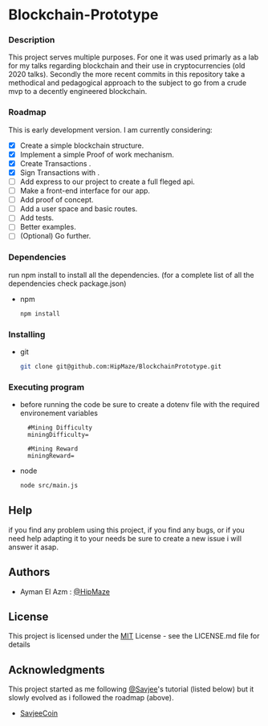 # Blockchain-Prototype

### Description

This project serves multiple purposes. For one it was used primarly as a lab for my talks regarding blockchain and their use in cryptocurrencies (old 2020 talks). Secondly the more recent commits in this repository take a methodical and pedagogical approach to the subject to go from a crude mvp to a decently engineered blockchain. 

### Roadmap

This is early development version. I am currently considering:

-   [x] Create a simple blockchain structure.
-   [x] Implement a simple Proof of work mechanism.
-   [x] Create Transactions .
-   [x] Sign Transactions with .
-   [ ] Add express to our project to create a full fleged api.
-   [ ] Make a front-end interface for our app.
-   [ ] Add proof of concept.
-   [ ] Add a user space and basic routes.
-   [ ] Add tests.
-   [ ] Better examples.
-   [ ] (Optional) Go further.

### Dependencies

run npm install to install all the dependencies. (for a complete list of all the dependencies check package.json)

-   npm
    ```sh
    npm install
    ```

### Installing

-   git
    ```sh
    git clone git@github.com:HipMaze/BlockchainPrototype.git
    ```

### Executing program

-   before running the code be sure to create a dotenv file with the required environement variables

    ```
      #Mining Difficulty
      miningDifficulty=

      #Mining Reward
      miningReward=
    ```

-   node
    ```sh
    node src/main.js
    ```

## Help

if you find any problem using this project, if you find any bugs, or if you need help adapting it to your needs be sure to create a new issue i will answer it asap.

## Authors

-   Ayman El Azm : [@HipMaze](https://github.com/HipMaze)

## License

This project is licensed under the [MIT](LICENSE) License - see the LICENSE.md file for details

## Acknowledgments

This project started as me following [@Savjee](https://github.com/Savjee)'s tutorial (listed below) but it slowly evolved as i followed the roadmap (above).

-   [SavjeeCoin](https://github.com/Savjee/savjeecoin)
